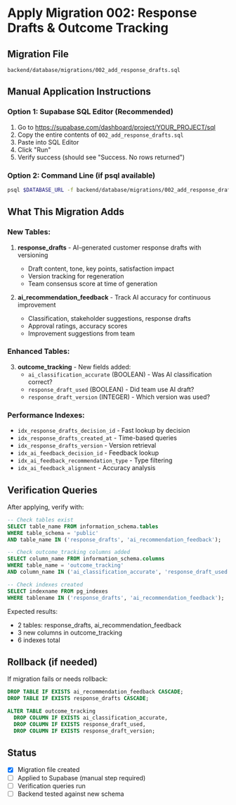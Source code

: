 # Apply Migration 002: Response Drafts & Outcome Tracking

## Migration File
`backend/database/migrations/002_add_response_drafts.sql`

## Manual Application Instructions

### Option 1: Supabase SQL Editor (Recommended)
1. Go to https://supabase.com/dashboard/project/YOUR_PROJECT/sql
2. Copy the entire contents of `002_add_response_drafts.sql`
3. Paste into SQL Editor
4. Click "Run"
5. Verify success (should see "Success. No rows returned")

### Option 2: Command Line (if psql available)
```bash
psql $DATABASE_URL -f backend/database/migrations/002_add_response_drafts.sql
```

## What This Migration Adds

### New Tables:
1. **response_drafts** - AI-generated customer response drafts with versioning
   - Draft content, tone, key points, satisfaction impact
   - Version tracking for regeneration
   - Team consensus score at time of generation

2. **ai_recommendation_feedback** - Track AI accuracy for continuous improvement
   - Classification, stakeholder suggestions, response drafts
   - Approval ratings, accuracy scores
   - Improvement suggestions from team

### Enhanced Tables:
3. **outcome_tracking** - New fields added:
   - `ai_classification_accurate` (BOOLEAN) - Was AI classification correct?
   - `response_draft_used` (BOOLEAN) - Did team use AI draft?
   - `response_draft_version` (INTEGER) - Which version was used?

### Performance Indexes:
- `idx_response_drafts_decision_id` - Fast lookup by decision
- `idx_response_drafts_created_at` - Time-based queries
- `idx_response_drafts_version` - Version retrieval
- `idx_ai_feedback_decision_id` - Feedback lookup
- `idx_ai_feedback_recommendation_type` - Type filtering
- `idx_ai_feedback_alignment` - Accuracy analysis

## Verification Queries

After applying, verify with:

```sql
-- Check tables exist
SELECT table_name FROM information_schema.tables
WHERE table_schema = 'public'
AND table_name IN ('response_drafts', 'ai_recommendation_feedback');

-- Check outcome_tracking columns added
SELECT column_name FROM information_schema.columns
WHERE table_name = 'outcome_tracking'
AND column_name IN ('ai_classification_accurate', 'response_draft_used', 'response_draft_version');

-- Check indexes created
SELECT indexname FROM pg_indexes
WHERE tablename IN ('response_drafts', 'ai_recommendation_feedback');
```

Expected results:
- 2 tables: response_drafts, ai_recommendation_feedback
- 3 new columns in outcome_tracking
- 6 indexes total

## Rollback (if needed)

If migration fails or needs rollback:

```sql
DROP TABLE IF EXISTS ai_recommendation_feedback CASCADE;
DROP TABLE IF EXISTS response_drafts CASCADE;

ALTER TABLE outcome_tracking
  DROP COLUMN IF EXISTS ai_classification_accurate,
  DROP COLUMN IF EXISTS response_draft_used,
  DROP COLUMN IF EXISTS response_draft_version;
```

## Status
- [x] Migration file created
- [ ] Applied to Supabase (manual step required)
- [ ] Verification queries run
- [ ] Backend tested against new schema

